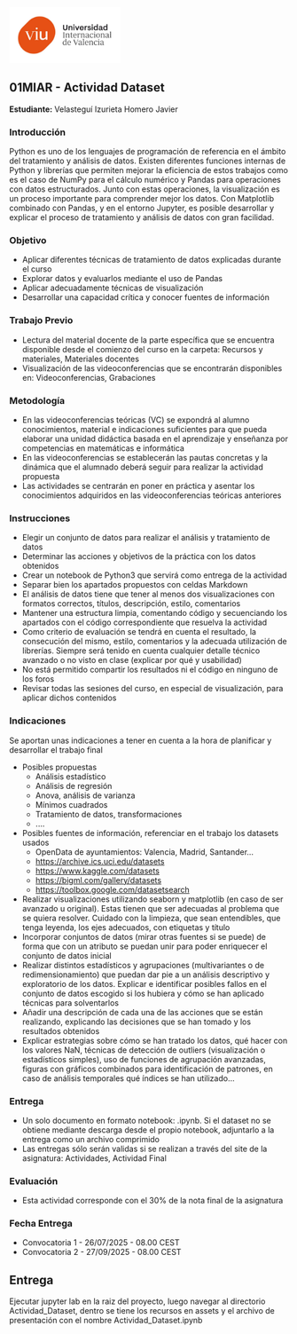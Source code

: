 <img src="viu_logo.jpg" width="200">

## 01MIAR - Actividad Dataset

**Estudiante:** Velasteguí Izurieta Homero Javier

### Introducción

Python es uno de los lenguajes de programación de referencia en el ámbito del tratamiento y análisis de datos. Existen diferentes funciones internas de Python y librerías que permiten mejorar la eficiencia de estos trabajos como es el caso de NumPy para el cálculo numérico y Pandas para operaciones con datos estructurados. Junto con estas operaciones, la visualización es un proceso importante para comprender mejor los datos. Con Matplotlib combinado con Pandas, y en el entorno Jupyter, es posible desarrollar y explicar el proceso de tratamiento y análisis de datos con gran facilidad.

### Objetivo

- Aplicar diferentes técnicas de tratamiento de datos explicadas durante el curso
- Explorar datos y evaluarlos mediante el uso de Pandas
- Aplicar adecuadamente técnicas de visualización
- Desarrollar una capacidad crítica y conocer fuentes de información

### Trabajo Previo

- Lectura del material docente de la parte específica que se encuentra disponible desde el comienzo del curso en la carpeta: Recursos y materiales, Materiales docentes
- Visualización de las videoconferencias que se encontrarán disponibles en: Videoconferencias, Grabaciones

### Metodología

- En las videoconferencias teóricas (VC) se expondrá al alumno conocimientos, material e indicaciones suficientes para que pueda elaborar una unidad didáctica basada en el aprendizaje y enseñanza por competencias en matemáticas e informática
- En las videoconferencias se establecerán las pautas concretas y la dinámica que el alumnado deberá seguir para realizar la actividad propuesta
- Las actividades se centrarán en poner en práctica y asentar los conocimientos adquiridos en las videoconferencias teóricas anteriores

### Instrucciones

- Elegir un conjunto de datos para realizar el análisis y tratamiento de datos
- Determinar las acciones y objetivos de la práctica con los datos obtenidos
- Crear un notebook de Python3 que servirá como entrega de la actividad
- Separar bien los apartados propuestos con celdas Markdown
- El análisis de datos tiene que tener al menos dos visualizaciones con formatos correctos, títulos, descripción, estilo, comentarios
- Mantener una estructura limpia, comentando código y secuenciando los apartados con el código correspondiente que resuelva la actividad
- Como criterio de evaluación se tendrá en cuenta el resultado, la consecución del mismo, estilo, comentarios y la adecuada utilización de librerías. Siempre será tenido en cuenta cualquier detalle técnico avanzado o no visto en clase (explicar por qué y usabilidad)
- No está permitido compartir los resultados ni el código en ninguno de los foros
- Revisar todas las sesiones del curso, en especial de visualización, para aplicar dichos contenidos

### Indicaciones
Se aportan unas indicaciones a tener en cuenta a la hora de planificar y desarrollar el trabajo final

- Posibles propuestas
  - Análisis estadístico
  - Análisis de regresión
  - Anova, análisis de varianza
  - Mínimos cuadrados
  - Tratamiento de datos, transformaciones
  - ....
- Posibles fuentes de información, referenciar en el trabajo los datasets usados
  - OpenData de ayuntamientos: Valencia, Madrid, Santander… 
  - https://archive.ics.uci.edu/datasets
  - https://www.kaggle.com/datasets
  - https://bigml.com/gallery/datasets
  - https://toolbox.google.com/datasetsearch
- Realizar visualizaciones utilizando seaborn y matplotlib (en caso de ser avanzado u original). Estas tienen que ser adecuadas al problema que se quiera resolver. Cuidado con la limpieza, que sean entendibles, que tenga leyenda, los ejes adecuados, con etiquetas y título
- Incorporar conjuntos de datos (mirar otras fuentes si se puede) de forma que con un atributo se puedan unir para poder enriquecer el conjunto de datos inicial
- Realizar distintos estadísticos y agrupaciones (multivariantes o de redimensionamiento) que puedan dar pie a un análisis descriptivo y exploratorio de los datos. Explicar e identificar posibles fallos en el conjunto de datos escogido si los hubiera y cómo se han aplicado técnicas para solventarlos
- Añadir una descripción de cada una de las acciones que se están realizando, explicando las decisiones que se han tomado y los resultados obtenidos
- Explicar estrategias sobre cómo se han tratado los datos, qué hacer con los valores NaN, técnicas de detección de outliers (visualización o estadísticos simples), uso de funciones de agrupación avanzadas, figuras con gráficos combinados para identificación de patrones, en caso de análisis temporales qué índices se han utilizado…

### Entrega
- Un solo documento en formato notebook: .ipynb. Si el dataset no se obtiene mediante descarga desde el propio notebook, adjuntarlo a la entrega como un archivo comprimido
- Las entregas sólo serán validas si se realizan a través del site de la asignatura: Actividades, Actividad Final

### Evaluación
- Esta actividad corresponde con el 30% de la nota final de la asignatura

### Fecha Entrega
- Convocatoria 1 - 26/07/2025 - 08.00 CEST
- Convocatoria 2 - 27/09/2025 - 08.00 CEST


## Entrega

Ejecutar jupyter lab en la raiz del proyecto, luego navegar al directorio Actividad_Dataset, dentro se tiene los recursos en assets y el archivo de presentación con el nombre Actividad_Dataset.ipynb
